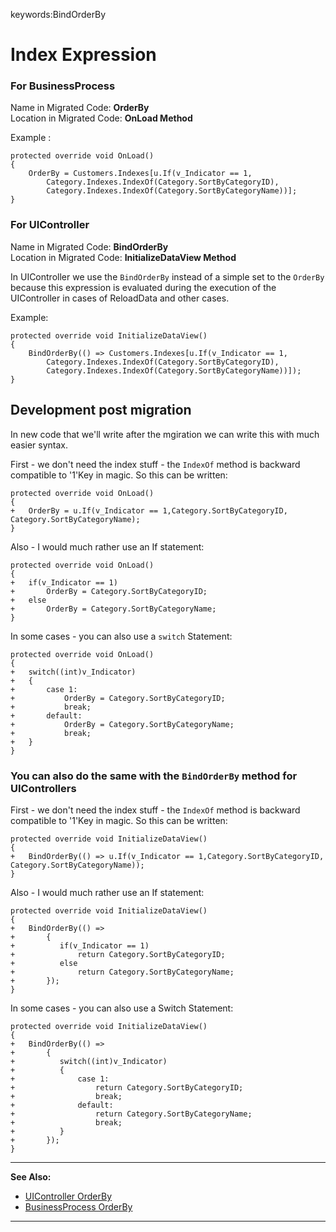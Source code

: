 ﻿keywords:BindOrderBy
# Index Expression

### For BusinessProcess
Name in Migrated Code: **OrderBy**  
Location in Migrated Code: **OnLoad Method**  

Example :
```csdiff
protected override void OnLoad()
{
    OrderBy = Customers.Indexes[u.If(v_Indicator == 1,
        Category.Indexes.IndexOf(Category.SortByCategoryID), 
        Category.Indexes.IndexOf(Category.SortByCategoryName))];
}
```
 
### For UIController
Name in Migrated Code: **BindOrderBy**  
Location in Migrated Code: **InitializeDataView Method**  

In UIController we use the `BindOrderBy` instead of a simple set to the `OrderBy` because this expression is evaluated during the execution of the UIController in cases of ReloadData and other cases.

Example:
```csdiff
protected override void InitializeDataView()
{
    BindOrderBy(() => Customers.Indexes[u.If(v_Indicator == 1,
        Category.Indexes.IndexOf(Category.SortByCategoryID), 
        Category.Indexes.IndexOf(Category.SortByCategoryName))]);
}
```

## Development post migration
In new code that we'll write after the mgiration we can write this with much easier syntax.

First - we don't need the index stuff - the `IndexOf` method is backward compatible to '1'Key in magic.
So this can be written:
```csdiff
protected override void OnLoad()
{
+   OrderBy = u.If(v_Indicator == 1,Category.SortByCategoryID, Category.SortByCategoryName);
}
```

Also - I would much rather use an If statement:
```csdiff
protected override void OnLoad()
{
+   if(v_Indicator == 1)
+       OrderBy = Category.SortByCategoryID; 
+   else
+       OrderBy = Category.SortByCategoryName;
}
```

In some cases - you can also use a `switch` Statement:
```csdiff
protected override void OnLoad()
{
+   switch((int)v_Indicator)
+   {
+       case 1:
+           OrderBy = Category.SortByCategoryID; 
+           break;
+       default:
+           OrderBy = Category.SortByCategoryName;
+           break;
+   }
}
```

### You can also do the same with the `BindOrderBy` method for UIControllers
First - we don't need the index stuff - the `IndexOf` method is backward compatible to '1'Key in magic.
So this can be written:
```csdiff
protected override void InitializeDataView()
{
+   BindOrderBy(() => u.If(v_Indicator == 1,Category.SortByCategoryID, Category.SortByCategoryName));
}
```

Also - I would much rather use an If statement:
```csdiff
protected override void InitializeDataView()
{
+   BindOrderBy(() => 
+       {
+          if(v_Indicator == 1)
+              return Category.SortByCategoryID; 
+          else
+              return Category.SortByCategoryName;
+       });
}
```

In some cases - you can also use a Switch Statement:
```csdiff
protected override void InitializeDataView()
{
+   BindOrderBy(() => 
+       {
+          switch((int)v_Indicator)
+          {
+              case 1:
+                  return Category.SortByCategoryID; 
+                  break;
+              default:
+                  return Category.SortByCategoryName;
+                  break;
+          }
+       });
}
```







--- 
**See Also:**
* [UIController OrderBy](http://www.fireflymigration.com/reference/html/P_Firefly_Box_UIController_OrderBy.htm)
* [BusinessProcess OrderBy](http://www.fireflymigration.com/reference/html/P_Firefly_Box_BusinessProcess_OrderBy.htm)
---